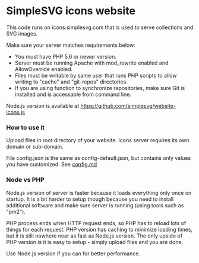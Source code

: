 # SimpleSVG icons website

This code runs on icons.simplesvg.com that is used to serve collections and SVG images.

Make sure your server matches requirements below:

* You must have PHP 5.6 or newer version.
* Server must be running Apache with mod_rewrite enabled and AllowOverride enabled.
* Files must be writable by same user that runs PHP scripts to allow writing to "cache" and "git-repos" directories.
* If you are using function to synchronize repositories, make sure Git is installed and is accessable from command line.

Node.js version is available at https://github.com/simplesvg/website-icons.js


### How to use it

Upload files in root directory of your website. Icons server requires its own domain or sub-domain.

File config.json is the same as config-default.json, but contains only values you have customized. See [config.md](config.md)


### Node vs PHP

Node.js version of server is faster because it loads everything only once on startup. It is a bit harder to setup though because you need to install additional software and make sure server is running (using tools such as "pm2").

PHP process ends when HTTP request ends, so PHP has to reload lots of things for each request. PHP version has caching to minimize loading times, but it is still nowhere near as fast as Node.js version. The only upside of PHP version is it is easy to setup - simply upload files and you are done.

Use Node.js version if you can for better performance.

